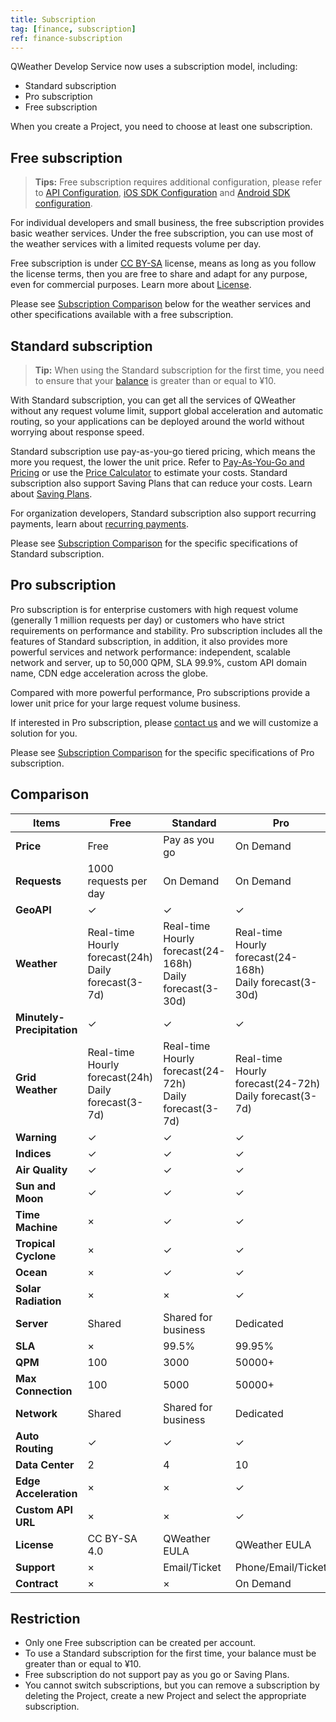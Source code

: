 ```yaml
---
title: Subscription
tag: [finance, subscription]
ref: finance-subscription
---
```


QWeather Develop Service now uses a subscription model, including:

- Standard subscription
- Pro subscription
- Free subscription
  
When you create a Project, you need to choose at least one subscription.

## Free subscription

> **Tips:** Free subscription requires additional configuration, please refer to [API Configuration](/en/docs/configuration/api-config/), [iOS SDK Configuration](/en/docs/configuration/ios-sdk-config/) and [Android SDK configuration](/en/docs/configuration/android-sdk-config/).

For individual developers and small business, the free subscription provides basic weather services. Under the free subscription, you can use most of the weather services with a limited requests volume per day. 

Free subscription is under [CC BY-SA](https://creativecommons.org/licenses/by-sa/4.0/) license, means as long as you follow the license terms, then you are free to share and adapt for any purpose, even for commercial purposes. Learn more about [License](/en/docs/terms/license/).

Please see [Subscription Comparison](#comparison) below for the weather services and other specifications available with a free subscription.

## Standard subscription

> **Tip:** When using the Standard subscription for the first time, you need to ensure that your [balance](/en/docs/finance/billing-and-payment/#balance) is greater than or equal to ¥10.

With Standard subscription, you can get all the services of QWeather without any request volume limit, support global acceleration and automatic routing, so your applications can be deployed around the world without worrying about response speed.

Standard subscription use pay-as-you-go tiered pricing, which means the more you request, the lower the unit price. Refer to [Pay-As-You-Go and Pricing](/en/docs/finance/pricing/) or use the [Price Calculator](https://console.qweather.com/#/calculator) to estimate your costs. Standard subscription also support Saving Plans that can reduce your costs. Learn about [Saving Plans](/en/docs/finance/saving-plans/).

For organization developers, Standard subscription also support recurring payments, learn about [recurring payments](/en/docs/finance/billing-and-payment/#payment).

Please see [Subscription Comparison](#comparison) for the specific specifications of Standard subscription.

## Pro subscription

Pro subscription is for enterprise customers with high request volume (generally 1 million requests per day) or customers who have strict requirements on performance and stability. Pro subscription includes all the features of Standard subscription, in addition, it also provides more powerful services and network performance: independent, scalable network and server, up to 50,000 QPM, SLA 99.9%, custom API domain name, CDN edge acceleration across the globe.

Compared with more powerful performance, Pro subscriptions provide a lower unit price for your large request volume business.

If interested in Pro subscription, please [contact us](https://www.qweather.com/en/contact) and we will customize a solution for you.

Please see [Subscription Comparison](#comparison) for the specific specifications of Pro subscription.

## Comparison

| **Items** | **Free** | **Standard** | **Pro** |
| --- | --- | --- | --- |
| **Price** | Free | Pay as you go | On Demand |
| **Requests** | 1000 requests per day | On Demand | On Demand |
| **GeoAPI** | &#10003; | &#10003; | &#10003; |
| **Weather** | Real-time<br>Hourly forecast(24h)<br>Daily forecast(3-7d) | Real-time<br>Hourly forecast(24-168h)<br>Daily forecast(3-30d) | Real-time<br>Hourly forecast(24-168h)<br>Daily forecast(3-30d) |
| **Minutely-Precipitation** | &#10003; | &#10003; | &#10003; |
| **Grid Weather** | Real-time<br>Hourly forecast(24h)<br>Daily forecast(3-7d) | Real-time<br>Hourly forecast(24-72h)<br>Daily forecast(3-7d) | Real-time<br>Hourly forecast(24-72h)<br>Daily forecast(3-7d) |
| **Warning** | &#10003; | &#10003; | &#10003; |
| **Indices** | &#10003; | &#10003; | &#10003; |
| **Air Quality** | &#10003; | &#10003; | &#10003; |
| **Sun and Moon** | &#10003; | &#10003; | &#10003; |
| **Time Machine** | &times; | &#10003; | &#10003; |
| **Tropical Cyclone** | &times; | &#10003; | &#10003; |
| **Ocean** | &times; | &#10003; | &#10003; |
| **Solar Radiation** | &times; | &times; | &#10003; |
| **Server** | Shared | Shared for business     | Dedicated |
| **SLA** | &times; | 99.5% | 99.95% |
| **QPM** | 100 | 3000 | 50000+ |
| **Max Connection** | 100 | 5000 | 50000+ |
| **Network** | Shared  | Shared for business | Dedicated |
| **Auto Routing** | &#10003; | &#10003; | &#10003; |
| **Data Center** | 2  | 4  | 10 |
| **Edge Acceleration** | &times; | &times; | &#10003; |
| **Custom API URL** | &times; | &times; | &#10003; |
| **License** | CC BY-SA 4.0 | QWeather EULA   | QWeather EULA  |
| **Support** | &times; | Email/Ticket | Phone/Email/Ticket  |
| **Contract** | &times; | &times; | On Demand |

## Restriction

- Only one Free subscription can be created per account.
- To use a Standard subscription for the first time, your balance must be greater than or equal to ¥10. 
- Free subscription do not support pay as you go or Saving Plans.
- You cannot switch subscriptions, but you can remove a subscription by deleting the Project, create a new Project and select the appropriate subscription.
